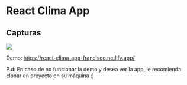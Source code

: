 # React Clima App
## Capturas
![](https://res.cloudinary.com/cloudfrancisco/image/upload/v1615045586/Apps%20de%20React%20Js/climapp_imnziu.png)

Demo: https://react-clima-app-francisco.netlify.app/

P.d: En caso de no funcionar la demo y desea ver la app, le recomienda clonar en proyecto en su máquina :)
